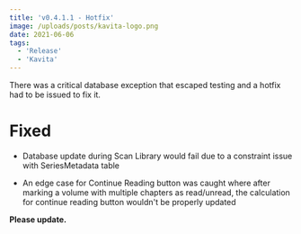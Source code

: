```yaml
---
title: 'v0.4.1.1 - Hotfix'
image: /uploads/posts/kavita-logo.png
date: 2021-06-06
tags:
  - 'Release'
  - 'Kavita'
---
```


There was a critical database exception that escaped testing and a hotfix had to be issued to fix it. 



# Fixed

- Database update during Scan Library would fail due to a constraint issue with SeriesMetadata table

- An edge case for Continue Reading button was caught where after marking a volume with multiple chapters as read/unread, the calculation for continue reading button wouldn't be properly updated



**Please update.**